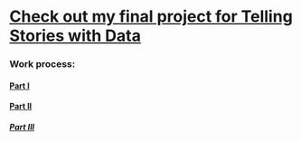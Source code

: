 # [Check out my final project for Telling Stories with Data](https://carnegiemellon.shorthandstories.com/guns-and-money/index.html)

### Work process:

#### [Part I](FinalProjectPartI.html)

#### [Part II](FinalProjectPartI.html)

##### [Part III](FinalProjectPartI.html)


